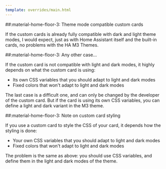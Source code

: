 ```yaml
---
template: overrides/main.html
---
```


##:material-home-floor-3: Theme mode compatible custom cards

If the custom cards is already fully compatible with dark and light theme modes, I would expect, just as with Home Assistant itself and the built-in cards, no problems with the HA M3 Themes.

##:material-home-floor-3: Any other case...

If the custom card is not compatible with light and dark modes, it highly depends on what the custom card is using:

- Its own CSS variables that you should adapt to light and dark modes
- Fixed colors that won't adapt to light and dark modes

The last case is a difficult one, and can only be changed by the developer of the custom card. But if the card is using its own CSS variables, you can define a light and dark variant in the M3 theme.

##:material-home-floor-3: Note on custom card styling

If you use a custom card to style the CSS of your card, it depends how the styling is done:

- Your own CSS variables that you should adapt to light and dark modes
- Fixed colors that won't adapt to light and dark modes

The problem is the same as above: you should use CSS variables, and define them in the light and dark modes of the theme.


